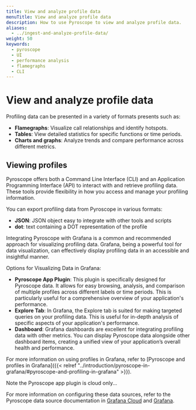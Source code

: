 ```yaml
---
title: View and analyze profile data
menuTitle: View and analyze profile data
description: How to use Pyroscope to view and analyze profile data.
aliases:
  - ../ingest-and-analyze-profile-data/
weight: 50
keywords:
  - pyroscope
  - UI
  - performance analysis
  - flamegraphs
  - CLI
---
```


# View and analyze profile data

Profiling data can be presented in a variety of formats presents such as:
- **Flamegraphs**: Visualize call relationships and identify hotspots.
- **Tables**: View detailed statistics for specific functions or time periods.
- **Charts and graphs**: Analyze trends and compare performance across different metrics.

## Viewing profiles

Pyroscope offers both a Command Line Interface (CLI) and an Application Programming Interface (API) to interact with and retrieve profiling data. These tools provide flexibility in how you access and manage your profiling information.

You can export profiling data from Pyroscope in various formats:
- **JSON**: JSON object easy to integrate with other tools and scripts
- **dot**: text containing a DOT representation of the profile

Integrating Pyroscope with Grafana is a common and recommended approach for visualizing profiling data. Grafana, being a powerful tool for data visualization, can effectively display profiling data in an accessible and insightful manner.

Options for Visualizing Data in Grafana:
- **Pyroscope App Plugin**: This plugin is specifically designed for Pyroscope data. It allows for easy browsing, analysis, and comparison of multiple profiles across different labels or time periods. This is particularly useful for a comprehensive overview of your application's performance.
- **Explore Tab**: In Grafana, the Explore tab is suited for making targeted queries on your profiling data. This is useful for in-depth analysis of specific aspects of your application's performance.
- **Dashboard**: Grafana dashboards are excellent for integrating profiling data with other metrics. You can display Pyroscope data alongside other dashboard items, creating a unified view of your application’s overall health and performance.

For more information on using profiles in Grafana, refer to [Pyroscope and profiles in Grafana]({{< relref "../introduction/pyroscope-in-grafana/#pyroscope-and-profiling-in-grafana" >}}).

Note the Pyroscope app plugin is cloud only...

For more information on configuring these data sources, refer to the Pyroscope data source documentation in [Grafana Cloud](/docs/grafana-cloud/connect-externally-hosted/data-sources/grafana-pyroscope/) and [Grafana](/docs/grafana/latest/datasources/grafana-pyroscope/).
